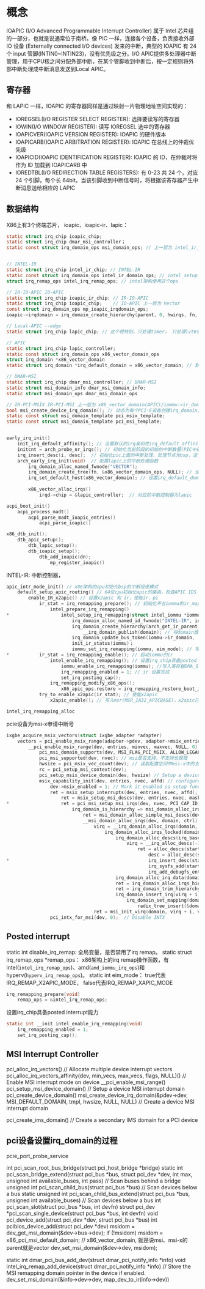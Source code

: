 # 概念

IOAPIC (I/O Advanced Programmable Interrupt Controller) 属于 Intel 芯片组的一部分，也就是说通常位于南桥。像 PIC 一样，连接各个设备，负责接收外部 IO 设备 (Externally connected I/O devices) 发来的中断，典型的 IOAPIC 有 24 个 input 管脚(INTIN0~INTIN23)，没有优先级之分。I/O APIC提供多处理器中断管理，用于CPU核之间分配外部中断，在某个管脚收到中断后，按一定规则将外部中断处理成中断消息发送到Local APIC。

## 寄存器
和 LAPIC 一样，IOAPIC 的寄存器同样是通过映射一片物理地址空间实现的：

- IOREGSEL(I/O REGISTER SELECT REGISTER): 选择要读写的寄存器
- IOWIN(I/O WINDOW REGISTER): 读写 IOREGSEL 选中的寄存器
- IOAPICVER(IOAPIC VERSION REGISTER): IOAPIC 的硬件版本
- IOAPICARB(IOAPIC ARBITRATION REGISTER): IOAPIC 在总线上的仲裁优先级
- IOAPICID(IOAPIC IDENTIFICATION REGISTER): IOAPIC 的 ID，在仲裁时将作为 ID 加载到 IOAPICARB 中
- IOREDTBL(I/O REDIRECTION TABLE REGISTERS): 有 0-23 共 24 个，对应 24 个引脚，每个长 64bit。当该引脚收到中断信号时，将根据该寄存器产生中断消息送给相应的 LAPIC


## 数据结构

X86上有3个终端芯片， ioapic、ioapic-ir、lapic： 
```C
static struct irq_chip ioapic_chip;
static struct irq_chip dmar_msi_controller；
static const struct irq_domain_ops msi_domain_ops; // 上一层为 intel_ir_domain_ops ，调用了irq_domain_alloc_irqs_parent 分配中断号


// INTEL-IR
static struct irq_chip intel_ir_chip; // INTEL-IR
static const struct irq_domain_ops intel_ir_domain_ops; // intel_setup_irq_remapping
struct irq_remap_ops intel_irq_remap_ops; // intel架构使用这个ops

// IR-IO-APIC IO-APIC
static struct irq_chip ioapic_ir_chip; // IR-IO-APIC
static struct irq_chip ioapic_chip;    // IO-APIC 上一层为 Vector
const struct irq_domain_ops mp_ioapic_irqdomain_ops;
ioapic->irqdomain = irq_domain_create_hierarchy(parent, 0, hwirqs, fn, cfg->ops, (void *)(long)ioapic); // 动态创建出来的irq_domain

// Local-APIC --edge
static struct irq_chip lapic_chip; // 这个很特别，只处理timer， 只处理lvt0寄存器

// APIC
static struct irq_chip lapic_controller;
static const struct irq_domain_ops x86_vector_domain_ops 
struct irq_domain *x86_vector_domain
static struct irq_domain *irq_default_domain = x86_vector_domain; // 默认的中断控制器

// DMAR-MSI
static struct irq_chip dmar_msi_controller; // DMAR-MSI
static struct msi_domain_info dmar_msi_domain_info;
static struct msi_domain_ops dmar_msi_domain_ops

// IR-PCI-MSIX IR-PCI-MSI 上一层为 x86_vector_domain(APIC)/iommu->ir_domain(INTEL-IR)
bool msi_create_device_irq_domain(); // 动态为每个PCI-E设备创建irq_domain, 模板指向pci_msix_template/pci_msi_template
static const struct msi_domain_template pci_msix_template;
static const struct msi_domain_template pci_msi_template;



```




```C
early_irq_init()
    init_irq_default_affinity(); // 设置默认的irq亲和性irq_default_affinity
    initcnt = arch_probe_nr_irqs(); // 初始化当前阶段的初始的中断数量(PIC中的中断数量，所以大部分是16)，这个数量可能超过256，和idt什么关系呢
    irq_insert_desc(i, desc);  // 初始化pic上面的中断处理，处理节点为bsp，这个地方貌似没有具体的处理函数
    arch_early_irq_init(void)  // 配置lapic上的中断处理函数
        irq_domain_alloc_named_fwnode("VECTOR"); 
        irq_domain_create_tree(fn, &x86_vector_domain_ops, NULL); // 设置irq_domain的ops为x86_vector_domain_ops
        irq_set_default_host(x86_vector_domain); // 设置irq_default_domain为x86_vector_domain，为所有irq_domain的root
        
        x86_vector_alloc_irqs()
            irqd->chip = &lapic_controller;  // 对应的中断控制器为lapic
```

```C
acpi_boot_init()
    acpi_process_madt()
        acpi_parse_madt_ioapic_entries()
            acpi_parse_ioapic()
```

```C
x86_dtb_init();
    dtb_apic_setup();
        dtb_lapic_setup();
        dtb_ioapic_setup();
            dtb_add_ioapic(dn);
                mp_register_ioapic()
```

INTEL-IR: 中断控制器，
```C
apic_intr_mode_init() // x86架构的cpu初始化bsp的中断投递模式
    default_setup_apic_routing() // 64位cpu初始化apic的路由，检查APIC IDS / bios_cpu_apicid 配置合适的APIC模式 (pic/ xapic/x2apic)
        enable_IR_x2apic() // 设置x2apic 和 ir，使能ir、pi
            ir_stat = irq_remapping_prepare(); // 初始化平台iommu的ir_map_ops, 用于支持ir、dmar和pi
                intel_prepare_irq_remapping()
*                   intel_setup_irq_remapping(struct intel_iommu *iommu) // 初始化iommu的ir_table, 包含65536个irte，和对应设置的bitmap
                        irq_domain_alloc_named_id_fwnode("INTEL-IR", iommu->seq_id); // 设置irq_domain的名字为INTEL-IR-%seq_id, 就是说可以有多个iommu
                        irq_domain_create_hierarchy(arch_get_ir_parent_domain(),  0, INTR_REMAP_TABLE_ENTRIES, fn, &intel_ir_domain_ops, iommu); // 创建irq_domain, parent为x86_vector_domain，ops为intel_ir_domain_ops 
                            __irq_domain_publish(domain); // 将domain放到全局列表上irq_domain_list
                        irq_domain_update_bus_token(iommu->ir_domain,  DOMAIN_BUS_DMAR); 将ir_domain设置为DOMAIN_BUS_DMAR
                        init_ir_status(iommu)；
                        iommu_set_irq_remapping(iommu, eim_mode); // 写入iommu寄存器的irtable物理地址和中断模式，x2apic？
*           ir_stat = irq_remapping_enable(); // 启动iommu的ir
                intel_enable_irq_remapping(); // 设置irq_chip具备posted interrupt能力
                    iommu_enable_irq_remapping(iommu); //写入寄存器DMA_GCMD_IRE，使能ire。删除DMA_GCMD_CFI cimpatibility-format msi能力
                    irq_remapping_enabled = 1; // ir 设置完成
                    set_irq_posting_cap();
                irq_remapping_modify_x86_ops();
                    x86_apic_ops.restore = irq_remapping_restore_boot_irq_mode;
            try_to_enable_x2apic(ir_stat); // 使能x2apic
                x2apic_enable(); // 写入msr(MSR_IA32_APICBASE)，x2apic已经可以使用

intel_irq_remapping_alloc

```
pcie设备为msi-x申请中断号
```C
ixgbe_acquire_msix_vectors(struct ixgbe_adapter *adapter)
    vectors = pci_enable_msix_range(adapter->pdev, adapter->msix_entries, vector_threshold, vectors); // vectors为tx + rx + 1，收发队列+管理， 不超过cpu数量，确保配置空间可以保存
        __pci_enable_msix_range(dev, entries, minvec, maxvec, NULL, 0); // affinity=NULL
            pci_msi_domain_supports(dev, MSI_FLAG_PCI_MSIX, ALLOW_LEGACY); // 检查msi-x是否初始化完成，irq_domain 已经准备好
            pci_msi_supported(dev, nvec); // msi是否支持，不支持也报错
            hwsize = pci_msix_vec_count(dev); // 读取配置空间中msi-x中的支持中断数量，作为中断数量上限，申请的irq不能超过这个数，否则没法保存到配置空间
            rc = pci_setup_msi_context(dev);
            pci_setup_msix_device_domain(dev, hwsize) // Setup a device MSI-X interrupt domain
            msix_capability_init(dev, entries, nvec, affd) // configure device's MSI-X capability
                dev->msix_enabled = 1; // Mark it enabled so setup functions can query it
                ret = msix_setup_interrupts(dev, entries, nvec, affd);
                    ret = msix_setup_msi_descs(dev, entries, nvec, masks);
*                   ret = pci_msi_setup_msi_irqs(dev, nvec, PCI_CAP_ID_MSIX);
                        irq_domain_is_hierarchy => msi_domain_alloc_irqs_all_locked(&dev->dev, MSI_DEFAULT_DOMAIN, nvec);
                            ret = msi_domain_alloc_simple_msi_descs(dev, info, ctrl);
                            __msi_domain_alloc_irqs(dev, domain, ctrl)
                                virq = __irq_domain_alloc_irqs(domain, -1, desc->nvec_used, dev_to_node(dev), &arg, false, desc->affinity);
                                    irq_domain_alloc_irqs_locked(domain, irq_base, nr_irqs, node, arg, realloc, affinity);
                                        irq_domain_alloc_descs(irq_base, nr_irqs, 0, node, affinity); // 申请nr_irqs个desc
                                            virq = __irq_alloc_descs(-1, hint, cnt, node, THIS_MODULE, affinity);
                                                ret = alloc_descs(start, cnt, node, affinity, owner);
                                                    desc = alloc_desc(start + i, node, flags, mask, owner);
*                                                   irq_insert_desc(start + i, desc);
                                                    irq_sysfs_add(start + i, desc);
                                                    irq_add_debugfs_entry(start + i, desc);
                                        irq_domain_alloc_irq_data(domain, virq, nr_irqs)
                                        ret = irq_domain_alloc_irqs_hierarchy(domain, virq, nr_irqs, arg);
                                        ret = irq_domain_trim_hierarchy(virq + i);
                                        irq_domain_insert_irq(virq + i);
                                            irq_domain_set_mapping(domain, data->hwirq, data);
                                                radix_tree_insert(&domain->revmap_tree, hwirq, irq_data);
                                ret = msi_init_virq(domain, virq + i, vflags);
                pci_intx_for_msi(dev, 0);  // Disable INTX

```
## Posted interrupt

static int disable_irq_remap: 全局变量，是否禁用了irq remap。
static struct irq_remap_ops *remap_ops： x86架构上的irq remap操作函数，有intel(`intel_irq_remap_ops`)、amd(`amd_iommu_irq_ops`)和hyperv(`hyperv_irq_remap_ops`)。
static int eim_mode： true代表IRQ_REMAP_X2APIC_MODE， false代表IRQ_REMAP_XAPIC_MODE
```C
irq_remapping_prepare(void)
    remap_ops = &intel_irq_remap_ops;
```

设置irq_chip具备posted interrupt能力
```C
static int __init intel_enable_irq_remapping(void)
    irq_remapping_enabled = 1;
	set_irq_posting_cap();
```


## MSI Interrupt Controller
pci_alloc_irq_vectors() // Allocate multiple device interrupt vectors
    pci_alloc_irq_vectors_affinity(dev, min_vecs, max_vecs, flags, NULL)() // Enable MSI interrupt mode on device
        __pci_enable_msi_range()
            pci_setup_msi_device_domain() // Setup a device MSI interrupt domain
                pci_create_device_domain()
                    msi_create_device_irq_domain(&pdev->dev, MSI_DEFAULT_DOMAIN, tmpl, hwsize, NULL, NULL) // Create a device MSI interrupt domain

pci_create_ims_domain() // Create a secondary IMS domain for a PCI device


## pci设备设置irq_domain的过程

pcie_port_probe_service

int pci_scan_root_bus_bridge(struct pci_host_bridge *bridge)
    static int pci_scan_bridge_extend(struct pci_bus *bus, struct pci_dev *dev, int max, unsigned int available_buses, int pass) //  Scan buses behind a bridge
    unsigned int pci_scan_child_bus(struct pci_bus *bus) // Scan devices below a bus
        static unsigned int pci_scan_child_bus_extend(struct pci_bus *bus, unsigned int available_buses) // Scan devices below a bus
            int pci_scan_slot(struct pci_bus *bus, int devfn)
                struct pci_dev *pci_scan_single_device(struct pci_bus *bus, int devfn)
                    void pci_device_add(struct pci_dev *dev, struct pci_bus *bus)
                        int pcibios_device_add(struct pci_dev *dev)
                            msidom = dev_get_msi_domain(&dev->bus->dev);
                            if (!msidom) msidom = x86_pci_msi_default_domain; // x86_vector_domain, 就是说msi、msi-x的parent就是vector
                            dev_set_msi_domain(&dev->dev, msidom);


static int dmar_pci_bus_add_dev(struct dmar_pci_notify_info *info)
    void intel_irq_remap_add_device(struct dmar_pci_notify_info *info) // Store the MSI remapping domain pointer in the device if enabled.
        dev_set_msi_domain(&info->dev->dev, map_dev_to_ir(info->dev))